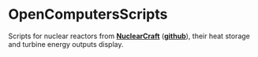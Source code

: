 # OpenComputersScripts

Scripts for nuclear reactors from [**NuclearCraft**](https://www.curseforge.com/minecraft/mc-mods/nuclearcraft-mod) ([**github**](https://github.com/tomdodd4598/NuclearCraft/tree/1.12.2)), their heat storage and turbine energy outputs display. 
